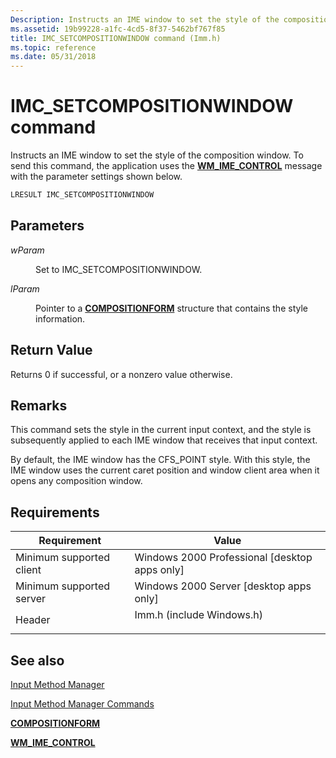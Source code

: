 ```yaml
---
Description: Instructs an IME window to set the style of the composition window. To send this command, the application uses the WM\_IME\_CONTROL message with the parameter settings shown below.
ms.assetid: 19b99228-a1fc-4cd5-8f37-5462bf767f85
title: IMC_SETCOMPOSITIONWINDOW command (Imm.h)
ms.topic: reference
ms.date: 05/31/2018
---
```


# IMC\_SETCOMPOSITIONWINDOW command

Instructs an IME window to set the style of the composition window. To send this command, the application uses the [**WM\_IME\_CONTROL**](wm-ime-control.md) message with the parameter settings shown below.


```C++
LRESULT IMC_SETCOMPOSITIONWINDOW
```



## Parameters

<dl> <dt>

<span id="wParam"></span><span id="wparam"></span><span id="WPARAM"></span>*wParam*
</dt> <dd>

Set to IMC\_SETCOMPOSITIONWINDOW.

</dd> <dt>

<span id="lParam"></span><span id="lparam"></span><span id="LPARAM"></span>*lParam*
</dt> <dd>

Pointer to a [**COMPOSITIONFORM**](/windows/win32/api/imm/ns-imm-compositionform) structure that contains the style information.

</dd> </dl>

## Return Value

Returns 0 if successful, or a nonzero value otherwise.

## Remarks

This command sets the style in the current input context, and the style is subsequently applied to each IME window that receives that input context.

By default, the IME window has the CFS\_POINT style. With this style, the IME window uses the current caret position and window client area when it opens any composition window.

## Requirements



| Requirement | Value |
|-------------------------------------|------------------------------------------------------------------------------------------------------|
| Minimum supported client<br/> | Windows 2000 Professional \[desktop apps only\]<br/>                                           |
| Minimum supported server<br/> | Windows 2000 Server \[desktop apps only\]<br/>                                                 |
| Header<br/>                   | <dl> <dt>Imm.h (include Windows.h)</dt> </dl> |



## See also

<dl> <dt>

[Input Method Manager](input-method-manager.md)
</dt> <dt>

[Input Method Manager Commands](input-method-manager-commands.md)
</dt> <dt>

[**COMPOSITIONFORM**](/windows/win32/api/imm/ns-imm-compositionform)
</dt> <dt>

[**WM\_IME\_CONTROL**](wm-ime-control.md)
</dt> </dl>

 

 




